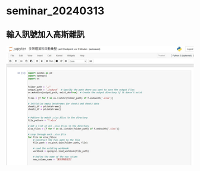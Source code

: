 # seminar_20240313
## 輸入訊號加入高斯雜訊
![圖一](https://github.com/HalladayChen/About-Sorting/blob/main/1.jpg)<br><br>
